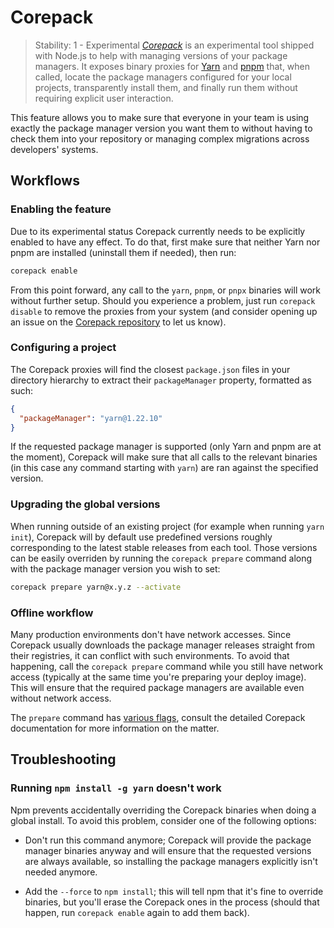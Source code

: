 # Corepack

<!-- introduced_in=REPLACEME -->
<!-- type=misc -->

> Stability: 1 - Experimental
_[Corepack][]_ is an experimental tool shipped with Node.js to help with
managing versions of your package managers. It exposes binary proxies for
[Yarn][] and [pnpm][] that, when called, locate the package managers configured
for your local projects, transparently install them, and finally run them
without requiring explicit user interaction.

This feature allows you to make sure that everyone in your team is using
exactly the package manager version you want them to without having to check
them into your repository or managing complex migrations across developers'
systems.

## Workflows

### Enabling the feature

Due to its experimental status Corepack currently needs to be explicitly
enabled to have any effect. To do that, first make sure that neither Yarn nor
pnpm are installed (uninstall them if needed), then run:

```bash
corepack enable
```

From this point forward, any call to the `yarn`, `pnpm`, or `pnpx` binaries
will work without further setup. Should you experience a problem, just run
`corepack disable` to remove the proxies from your system (and consider opening
up an issue on the [Corepack repository][] to let us know).

### Configuring a project

The Corepack proxies will find the closest `package.json` files in your
directory hierarchy to extract their `packageManager` property, formatted as
such:

```json
{
  "packageManager": "yarn@1.22.10"
}
```

If the requested package manager is supported (only Yarn and pnpm are at the
moment), Corepack will make sure that all calls to the relevant binaries (in
this case any command starting with `yarn`) are ran against the specified
version.

### Upgrading the global versions

When running outside of an existing project (for example when running
`yarn init`), Corepack will by default use predefined versions roughly
corresponding to the latest stable releases from each tool. Those versions can
be easily overriden by running the `corepack prepare` command along with the
package manager version you wish to set:

```bash
corepack prepare yarn@x.y.z --activate
```

### Offline workflow

Many production environments don't have network accesses. Since Corepack
usually downloads the package manager releases straight from their registries,
it can conflict with such environments. To avoid that happening, call the
`corepack prepare` command while you still have network access (typically at
the same time you're preparing your deploy image). This will ensure that the
required package managers are available even without network access.

The `prepare` command has [various flags][], consult the detailed Corepack
documentation for more information on the matter.

## Troubleshooting

### Running `npm install -g yarn` doesn't work

Npm prevents accidentally overriding the Corepack binaries when doing a global
install. To avoid this problem, consider one of the following options:

* Don't run this command anymore; Corepack will provide the package manager
binaries anyway and will ensure that the requested versions are always
available, so installing the package managers explicitly isn't needed anymore.

* Add the `--force` to `npm install`; this will tell npm that it's fine to
override binaries, but you'll erase the Corepack ones in the process (should
that happen, run `corepack enable` again to add them back).

[Corepack]: https://github.com/arcanis/corepack
[Corepack repository]: https://github.com/arcanis/corepack
[Yarn]: https://yarnpkg.com
[pnpm]: https://pnpm.js.org
[various flags]: https://github.com/arcanis/corepack#utility-commands
